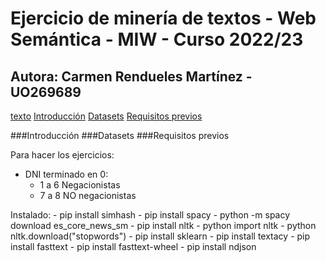 # Ejercicio de minería de textos - Web Semántica - MIW - Curso 2022/23
## Autora: Carmen Rendueles Martínez - UO269689

[texto](#conditional-components)
[Introducción](#introduccion)
[Datasets](#datasets)
[Requisitos previos](#requisitos-previos)

###Introducción
###Datasets
###Requisitos previos



Para hacer los ejercicios: 

- DNI terminado en 0:
    - 1 a 6 Negacionistas
    - 7 a 8 NO negacionistas


Instalado:
    - pip install simhash
    - pip install spacy
    - python -m spacy download es_core_news_sm
    - pip install nltk
    - python import nltk
    - python nltk.download("stopwords")
    - pip install sklearn
    - pip install textacy
    - pip install fasttext
    - pip install fasttext-wheel
    - pip install ndjson